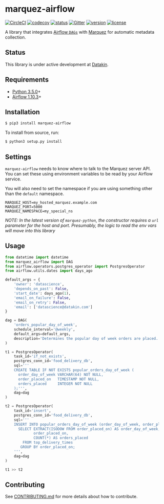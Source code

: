# marquez-airflow

[![CircleCI](https://circleci.com/gh/MarquezProject/marquez-airflow/tree/main.svg?style=shield)](https://circleci.com/gh/MarquezProject/marquez-airflow/tree/main)
[![codecov](https://codecov.io/gh/MarquezProject/marquez-airflow/branch/main/graph/badge.svg)](https://codecov.io/gh/MarquezProject/marquez-airflow/branch/main)
[![status](https://img.shields.io/badge/status-WIP-yellow.svg)](#status)
[![Gitter](https://badges.gitter.im/Join%20Chat.svg)](https://gitter.im/marquez-project/community)
[![version](https://img.shields.io/pypi/v/marquez-airflow.svg)](https://pypi.python.org/pypi/marquez-airflow)
[![license](https://img.shields.io/badge/license-Apache_2.0-blue.svg)](https://raw.githubusercontent.com/MarquezProject/marquez-airflow/main/LICENSE)

A library that integrates [Airflow `DAGs`]() with [Marquez](https://github.com/MarquezProject/marquez) for automatic metadata collection.

## Status

This library is under active development at [Datakin](https://twitter.com/DatakinHQ). 

## Requirements

 - [Python 3.5.0](https://www.python.org/downloads)+
 - [Airflow 1.10.3](https://pypi.org/project/apache-airflow)+

## Installation

```bash
$ pip3 install marquez-airflow
```

To install from source, run:

```bash
$ python3 setup.py install
```
## Settings
`marquez-airflow` needs to know where to talk to the Marquez server API.  You can set these using environment variables to be read by your Airflow service.

You will also need to set the namespace if you are using something other than the `default` namespace.
```
MARQUEZ_HOST=my_hosted_marquez.example.com
MARQUEZ_PORT=5000
MARQUEZ_NAMESPACE=my_special_ns
```

*NOTE: In the latest version of `marquez-python`, the constructor requires a `url` parameter for the host and port.  Presumably, the logic to read the env vars will move into this library*

## Usage

```python
from datetime import datetime
from marquez_airflow import DAG
from airflow.operators.postgres_operator import PostgresOperator
from airflow.utils.dates import days_ago

default_args = {
    'owner': 'datascience',
    'depends_on_past': False,
    'start_date': days_ago(1),
    'email_on_failure': False,
    'email_on_retry': False,
    'email': ['datascience@datakin.com']
}

dag = DAG(
    'orders_popular_day_of_week',
    schedule_interval='@weekly',
    default_args=default_args,
    description='Determines the popular day of week orders are placed.'
)

t1 = PostgresOperator(
    task_id='if_not_exists',
    postgres_conn_id='food_delivery_db',
    sql='''
    CREATE TABLE IF NOT EXISTS popular_orders_day_of_week (
      order_day_of_week VARCHAR(64) NOT NULL,
      order_placed_on   TIMESTAMP NOT NULL,
      orders_placed     INTEGER NOT NULL
    );''',
    dag=dag
)

t2 = PostgresOperator(
    task_id='insert',
    postgres_conn_id='food_delivery_db',
    sql='''
    INSERT INTO popular_orders_day_of_week (order_day_of_week, order_placed_on, orders_placed)
      SELECT EXTRACT(ISODOW FROM order_placed_on) AS order_day_of_week,
             order_placed_on,
             COUNT(*) AS orders_placed
        FROM top_delivery_times
       GROUP BY order_placed_on;
    ''',
    dag=dag
)

t1 >> t2
```

## Contributing

See [CONTRIBUTING.md](https://github.com/MarquezProject/marquez-airflow/blob/main/CONTRIBUTING.md) for more details about how to contribute.
